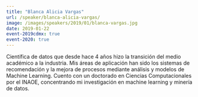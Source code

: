 ```yaml
---
title: "Blanca Alicia Vargas"
url: /speaker/blanca-alicia-vargas/
image: /images/speakers/2019/01/blanca-vargas.jpg
date: 2019-01-22
event-2019cdmx: true
event-2020: true
---
```


Científica de datos que desde hace 4 años hizo la transición del medio académico a la industria. Mis áreas de aplicación han sido los sistemas de recomendación y la mejora de procesos mediante análisis y modelos de Machine Learning. Cuento con un doctorado en Ciencias Computacionales por el INAOE, concentrando mi investigación en machine learning y minería de datos.